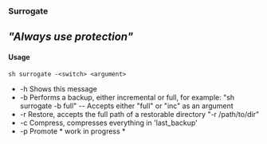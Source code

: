 ### Surrogate
_"Always use protection"_
----

#### Usage

`sh surrogate -<switch> <argument>`

- -h	Shows this message
- -b	Performs a backup, either incremental or full, for example: "sh surrogate -b full"
--	Accepts either "full" or "inc" as an argument
- -r 	Restore, accepts the full path of a restorable directory "-r /path/to/dir"
- -c	Compress, compresses everything in 'last_backup'
- -p	Promote * work in progress *
